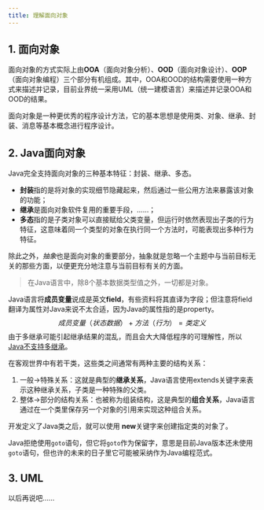 ```yaml
---
title: 理解面向对象
---
```


## 1. 面向对象

面向对象的方式实际上由**OOA**（面向对象分析）、**OOD**（面向对象设计）、**OOP**（面向对象编程）三个部分有机组成。其中，OOA和OOD的结构需要使用一种方式来描述并记录，目前业界统一采用UML（统一建模语言）来描述并记录OOA和OOD的结果。

面向对象是一种更优秀的程序设计方法，它的基本思想是使用类、对象、继承、封装、消息等基本概念进行程序设计。

## 2. Java面向对象

Java完全支持面向对象的三种基本特征：封装、继承、多态。

- **封装**指的是将对象的实现细节隐藏起来，然后通过一些公用方法来暴露该对象的功能；
- **继承**是面向对象软件复用的重要手段，……；
- **多态**指的是子类对象可以直接赋给父类变量，但运行时依然表现出子类的行为特征，这意味着同一个类型的对象在执行同一个方法时，可能表现出多种行为特征。

除此之外，*抽象*也是面向对象的重要部分，抽象就是忽略一个主题中与当前目标无关的那些方面，以便更充分地注意与当前目标有关的方面。

> 在Java语言中，除8个基本数据类型值之外，一切都是对象。

Java语言将**成员变量**说成是英文**field**，有些资料将其直译为字段；但注意将field翻译为属性对Java来说不太合适，因为Java的属性指的是property。
$$
成员变量（状态数据）+ 方法（行为）= 类定义
$$
由于多继承可能引起继承结果的混乱，而且会大大降低程序的可理解性，所以<u>Java不支持多继承</u>。

在客观世界中有若干类，这些类之间通常有两种主要的结构关系：

1. 一般->特殊关系：这就是典型的**继承关系**，Java语言使用extends关键字来表示这种继承关系，子类是一种特殊的父类。
2. 整体->部分的结构关系：也被称为组装结构，这是典型的**组合关系**，Java语言通过在一个类里保存另一个对象的引用来实现这种组合关系。

开发定义了Java类之后，就可以使用 **new**关键字来创建指定类的对象了。

Java拒绝使用`goto`语句，但它将`goto`作为保留字，意思是目前Java版本还未使用`goto`语句，但也许的未来的日子里它可能被采纳作为Java编程范式。

## 3. UML

以后再说吧……


